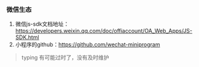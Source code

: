 ### 微信生态
1. 微信js-sdk文档地址：https://developers.weixin.qq.com/doc/offiaccount/OA_Web_Apps/JS-SDK.html
2. 小程序的github：https://github.com/wechat-miniprogram


> typing 有可能过时了，没有及时维护